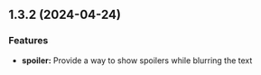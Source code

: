 ## 1.3.2 (2024-04-24)

### Features

- **spoiler:** Provide a way to show spoilers while blurring the text
